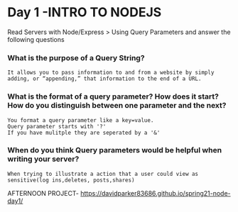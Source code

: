 # Day 1 -INTRO TO NODEJS

Read Servers with Node/Express > Using Query Parameters and answer the following questions

### What is the purpose of a Query String?
```
It allows you to pass information to and from a website by simply adding, or “appending,” that information to the end of a URL.
```

### What is the format of a query parameter? How does it start? How do you distinguish between one parameter and the next?
```
You format a query parameter like a key=value.
Query parameter starts with '?'
If you have mulitple they are seperated by a '&'
```
### When do you think Query parameters would be helpful when writing your server?
```
When trying to illustrate a action that a user could view as sensitive(log ins,deletes, posts,shares) 
```
AFTERNOON PROJECT- https://davidparker83686.github.io/spring21-node-day1/